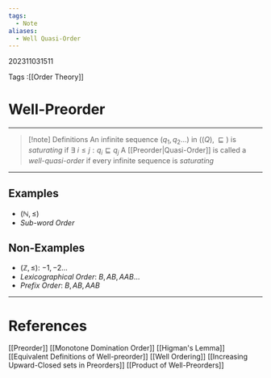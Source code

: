 ```yaml
---
tags:
  - Note
aliases:
  - Well Quasi-Order
---
```

202311031511

Tags :[[Order Theory]]
# Well-Preorder
---

>[!note] Definitions
>An infinite sequence $(q_{1},q_{2}\dots)$ in $(\mathcal(Q),\sqsubseteq)$  is *saturating* if $\exists\ i\le j:q_{i}\sqsubseteq q_{j}$ 
>A [[Preorder|Quasi-Order]] is called a *well-quasi-order* if every infinite sequence is *saturating*

---

## Examples
- $(\mathbb N, \leq)$
- *Sub-word Order*
## Non-Examples
- $(\mathbb Z, \leq)$: $-1,-2\dots$
- *Lexicographical Order*: $B, AB, AAB\dots$
- *Prefix Order*: $B, AB, AAB$

---
# References
[[Preorder]]
[[Monotone Domination Order]]
[[Higman's Lemma]]
[[Equivalent Definitions of Well-preorder]]
[[Well Ordering]]
[[Increasing Upward-Closed sets in Preorders]]
[[Product of Well-Preorders]]